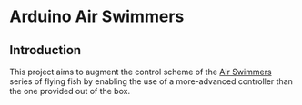 # Arduino Air Swimmers
## Introduction
This project aims to augment the control scheme of the [Air Swimmers](http://airswimmers.com/) series of flying fish by enabling the use of a more-advanced controller than the one provided out of the box.
